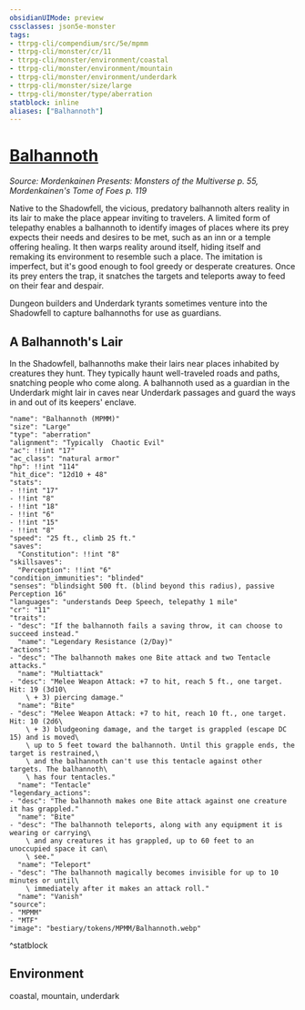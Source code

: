 ```yaml
---
obsidianUIMode: preview
cssclasses: json5e-monster
tags:
- ttrpg-cli/compendium/src/5e/mpmm
- ttrpg-cli/monster/cr/11
- ttrpg-cli/monster/environment/coastal
- ttrpg-cli/monster/environment/mountain
- ttrpg-cli/monster/environment/underdark
- ttrpg-cli/monster/size/large
- ttrpg-cli/monster/type/aberration
statblock: inline
aliases: ["Balhannoth"]
---
```

# [Balhannoth](3-Compendium\CLI\bestiary\aberration/balhannoth-mpmm.md)
*Source: Mordenkainen Presents: Monsters of the Multiverse p. 55, Mordenkainen's Tome of Foes p. 119*  

Native to the Shadowfell, the vicious, predatory balhannoth alters reality in its lair to make the place appear inviting to travelers. A limited form of telepathy enables a balhannoth to identify images of places where its prey expects their needs and desires to be met, such as an inn or a temple offering healing. It then warps reality around itself, hiding itself and remaking its environment to resemble such a place. The imitation is imperfect, but it's good enough to fool greedy or desperate creatures. Once its prey enters the trap, it snatches the targets and teleports away to feed on their fear and despair.

Dungeon builders and Underdark tyrants sometimes venture into the Shadowfell to capture balhannoths for use as guardians.

## A Balhannoth's Lair

In the Shadowfell, balhannoths make their lairs near places inhabited by creatures they hunt. They typically haunt well-traveled roads and paths, snatching people who come along. A balhannoth used as a guardian in the Underdark might lair in caves near Underdark passages and guard the ways in and out of its keepers' enclave.

```statblock
"name": "Balhannoth (MPMM)"
"size": "Large"
"type": "aberration"
"alignment": "Typically  Chaotic Evil"
"ac": !!int "17"
"ac_class": "natural armor"
"hp": !!int "114"
"hit_dice": "12d10 + 48"
"stats":
- !!int "17"
- !!int "8"
- !!int "18"
- !!int "6"
- !!int "15"
- !!int "8"
"speed": "25 ft., climb 25 ft."
"saves":
  "Constitution": !!int "8"
"skillsaves":
  "Perception": !!int "6"
"condition_immunities": "blinded"
"senses": "blindsight 500 ft. (blind beyond this radius), passive Perception 16"
"languages": "understands Deep Speech, telepathy 1 mile"
"cr": "11"
"traits":
- "desc": "If the balhannoth fails a saving throw, it can choose to succeed instead."
  "name": "Legendary Resistance (2/Day)"
"actions":
- "desc": "The balhannoth makes one Bite attack and two Tentacle attacks."
  "name": "Multiattack"
- "desc": "Melee Weapon Attack: +7 to hit, reach 5 ft., one target. Hit: 19 (3d10\
    \ + 3) piercing damage."
  "name": "Bite"
- "desc": "Melee Weapon Attack: +7 to hit, reach 10 ft., one target. Hit: 10 (2d6\
    \ + 3) bludgeoning damage, and the target is grappled (escape DC 15) and is moved\
    \ up to 5 feet toward the balhannoth. Until this grapple ends, the target is restrained,\
    \ and the balhannoth can't use this tentacle against other targets. The balhannoth\
    \ has four tentacles."
  "name": "Tentacle"
"legendary_actions":
- "desc": "The balhannoth makes one Bite attack against one creature it has grappled."
  "name": "Bite"
- "desc": "The balhannoth teleports, along with any equipment it is wearing or carrying\
    \ and any creatures it has grappled, up to 60 feet to an unoccupied space it can\
    \ see."
  "name": "Teleport"
- "desc": "The balhannoth magically becomes invisible for up to 10 minutes or until\
    \ immediately after it makes an attack roll."
  "name": "Vanish"
"source":
- "MPMM"
- "MTF"
"image": "bestiary/tokens/MPMM/Balhannoth.webp"
```
^statblock

## Environment

coastal, mountain, underdark